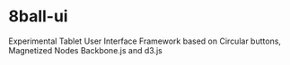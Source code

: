 8ball-ui
========

Experimental Tablet User Interface Framework based on Circular buttons, Magnetized Nodes Backbone.js and d3.js